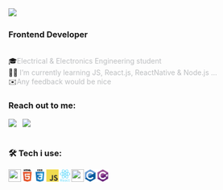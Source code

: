 <!-- <img src="https://media.giphy.com/media/3oz8xSFr4Uw7d3K0JW/source.gif" align="right" width="400" height="250"> -->
<!-- yukarıdaki gibi gif atabiliriz -->

<img src="https://readme-typing-svg.herokuapp.com?duration=2500&lines=Hii+%3A);Take+a+seat+</.;I'm+a+Software+Developer;I+love+creating+things;that+people+need+and+like.">

### Frontend Developer
<!-- <img src="https://media.giphy.com/media/QNFhOolVeCzPQ2Mx85/giphy.gif" align="right" width="400" height="250"> -->
<br>
🎓<font color="#BCBEC0">Electrical & Electronics Engineering student </font>
<br>
👨‍💻
<font color="#BCBEC0">I’m currently learning JS, React.js, ReactNative & Node.js ... </font>

<br>
✉️<font color="#BCBEC0">Any feedback would be nice </font>

### Reach out to me:

[<img  width="28" src="https://unpkg.com/simple-icons@v4/icons/twitter.svg" align="left" />][twitter]
[<img  width="28" src="https://unpkg.com/simple-icons@v4/icons/linkedin.svg" align="left" />][linkedin]

<br />
<br />

### 🛠 Tech i use:

<img align="left"  src="https://camo.githubusercontent.com/b3a1cdd20d0f308634ddd4598cdaa729c2d77047f51e66fa7206b9b4bac94c23/68747470733a2f2f63646e2e776f726c64766563746f726c6f676f2e636f6d2f6c6f676f732f61726475696e6f2d312e737667" width="25" height="25" />
<img align="left" src="https://raw.githubusercontent.com/devicons/devicon/master/icons/html5/html5-original-wordmark.svg" width="25" height="25" />
<img align="left" src="https://raw.githubusercontent.com/devicons/devicon/master/icons/css3/css3-original-wordmark.svg" width="25" height="25" />
<img align="left" src="https://raw.githubusercontent.com/devicons/devicon/master/icons/javascript/javascript-original.svg" width="25" height="25" />
<img align="left" src="https://raw.githubusercontent.com/devicons/devicon/master/icons/react/react-original-wordmark.svg" width="25" height="25" />
<img align="left" src="https://camo.githubusercontent.com/fbfcb9e3dc648adc93bef37c718db16c52f617ad055a26de6dc3c21865c3321d/68747470733a2f2f7777772e766563746f726c6f676f2e7a6f6e652f6c6f676f732f6769742d73636d2f6769742d73636d2d69636f6e2e737667" width="25" height="25" />
<img align="left" src="https://raw.githubusercontent.com/devicons/devicon/master/icons/c/c-original.svg" width="25" height="25" />
<img align="left" src="https://raw.githubusercontent.com/devicons/devicon/master/icons/csharp/csharp-original.svg" width="25" height="25" />
<br/>
<br />

[twitter]: https://twitter.com/mcahitkya?lang=tr
[linkedin]: https://www.linkedin.com/in/mucahittkaya/
